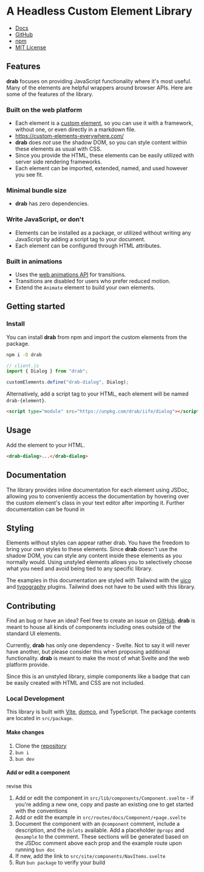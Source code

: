 # A Headless Custom Element Library

- [Docs](https://drab.robino.dev)
- [GitHub](https://github.com/rossrobino/drab)
- [npm](https://www.npmjs.com/package/drab)
- [MIT License](https://github.com/rossrobino/drab/blob/main/LICENSE.md)

## Features

**drab** focuses on providing JavaScript functionality where it's most useful. Many of the elements are helpful wrappers around browser APIs. Here are some of the features of the library.

### Built on the web platform

- Each element is a [custom element](TODO), so you can use it with a framework, without one, or even directly in a markdown file.
- https://custom-elements-everywhere.com/
- **drab** does _not_ use the shadow DOM, so you can style content within these elements as usual with CSS.
- Since you provide the HTML, these elements can be easily utilized with server side rendering frameworks.
- Each element can be imported, extended, named, and used however you see fit.

### Minimal bundle size

- **drab** has zero dependencies.

### Write JavaScript, or don't

- Elements can be installed as a package, or utilized without writing any JavaScript by adding a script tag to your document.
- Each element can be configured through HTML attributes.

### Built in animations

- Uses the [web animations API]() for transitions.
- Transitions are disabled for users who prefer reduced motion.
- Extend the `Animate` element to build your own elements.

## Getting started

### Install

You can install **drab** from npm and import the custom elements from the package.

```bash
npm i -D drab
```

```js
// client.js
import { Dialog } from "drab";

customElements.define("drab-dialog", Dialog);
```

Alternatively, add a script tag to your HTML, each element will be named `drab-{element}`.

```html
<script type="module" src="https://unpkg.com/drab/iife/dialog"></script>
```

## Usage

Add the element to your HTML.

```html
<drab-dialog>...</drab-dialog>
```

## Documentation

The library provides inline documentation for each element using JSDoc, allowing you to conveniently access the documentation by hovering over the custom element's class in your text editor after importing it. Further documentation can be found in

## Styling

Elements without styles can appear rather drab. You have the freedom to bring your own styles to these elements. Since **drab** doesn't use the shadow DOM, you can style any content inside these elements as you normally would. Using unstyled elements allows you to selectively choose what you need and avoid being tied to any specific library.

The examples in this documentation are styled with Tailwind with the [uico](https://uico.robino.dev) and [typography](https://tailwindcss.com/docs/typography-plugin) plugins. Tailwind does not have to be used with this library.

## Contributing

Find an bug or have an idea? Feel free to create an issue on [GitHub](https://github.com/rossrobino/drab). **drab** is meant to house all kinds of components including ones outside of the standard UI elements.

Currently, **drab** has only one dependency - Svelte. Not to say it will never have another, but please consider this when proposing additional functionality. **drab** is meant to make the most of what Svelte and the web platform provide.

Since this is an unstyled library, simple components like a badge that can be easily created with HTML and CSS are not included.

### Local Development

This library is built with [Vite](https://vitejs.dev), [domco](https://domco.robino.dev), and TypeScript. The package contents are located in `src/package`.

#### Make changes

1. Clone the [repository](https://github.com/rossrobino/drab)
2. `bun i`
3. `bun dev`

#### Add or edit a component

revise this

1. Add or edit the component in `src/lib/components/Component.svelte` - if you're adding a new one, copy and paste an existing one to get started with the conventions
2. Add or edit the example in `src/routes/docs/Component/+page.svelte`
3. Document the component with an `@component` comment, include a description, and the `@slots` available. Add a placeholder `@props` and `@example` to the comment. These sections will be generated based on the JSDoc comment above each prop and the example route upon running `bun doc`
4. If new, add the link to `src/site/components/NavItems.svelte`
5. Run `bun package` to verify your build

